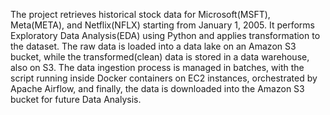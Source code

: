The project retrieves historical stock data for Microsoft(MSFT), Meta(META), and Netflix(NFLX) starting from January 1, 2005. 
It performs Exploratory Data Analysis(EDA) using Python and applies transformation to the dataset. 
The raw data is loaded into a data lake on an Amazon S3 bucket, while the transformed(clean) data is stored in a data warehouse, also on S3. 
The data ingestion process is managed in batches, with the script running inside Docker containers on EC2 instances,
orchestrated by Apache Airflow, and finally, the data is downloaded into the Amazon S3 bucket for future Data Analysis.

